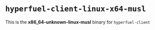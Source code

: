 # `hyperfuel-client-linux-x64-musl`

This is the **x86_64-unknown-linux-musl** binary for `hyperfuel-client`
